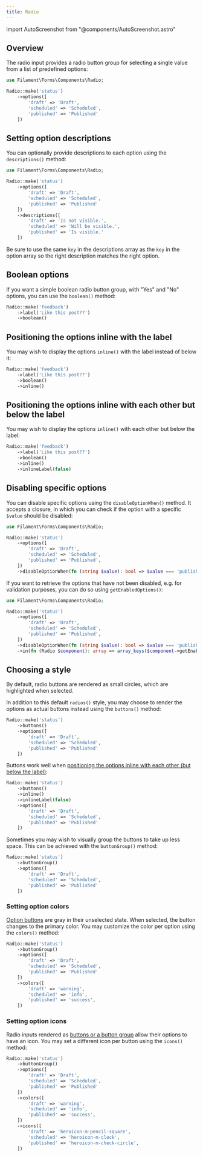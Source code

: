 ```yaml
---
title: Radio
---
```

import AutoScreenshot from "@components/AutoScreenshot.astro"

## Overview

The radio input provides a radio button group for selecting a single value from a list of predefined options:

```php
use Filament\Forms\Components\Radio;

Radio::make('status')
    ->options([
        'draft' => 'Draft',
        'scheduled' => 'Scheduled',
        'published' => 'Published'
    ])
```

<AutoScreenshot name="forms/fields/radio/simple" alt="Radio" version="3.x" />

## Setting option descriptions

You can optionally provide descriptions to each option using the `descriptions()` method:

```php
use Filament\Forms\Components\Radio;

Radio::make('status')
    ->options([
        'draft' => 'Draft',
        'scheduled' => 'Scheduled',
        'published' => 'Published'
    ])
    ->descriptions([
        'draft' => 'Is not visible.',
        'scheduled' => 'Will be visible.',
        'published' => 'Is visible.'
    ])
```

<AutoScreenshot name="forms/fields/radio/option-descriptions" alt="Radio with option descriptions" version="3.x" />

Be sure to use the same `key` in the descriptions array as the `key` in the option array so the right description matches the right option.

## Boolean options

If you want a simple boolean radio button group, with "Yes" and "No" options, you can use the `boolean()` method:

```php
Radio::make('feedback')
    ->label('Like this post??')
    ->boolean()
```

<AutoScreenshot name="forms/fields/radio/boolean" alt="Boolean radio" version="3.x" />

## Positioning the options inline with the label

You may wish to display the options `inline()` with the label instead of below it:

```php
Radio::make('feedback')
    ->label('Like this post??')
    ->boolean()
    ->inline()
```

<AutoScreenshot name="forms/fields/radio/inline" alt="Inline radio" version="3.x" />

## Positioning the options inline with each other but below the label

You may wish to display the options `inline()` with each other but below the label:

```php
Radio::make('feedback')
    ->label('Like this post??')
    ->boolean()
    ->inline()
    ->inlineLabel(false)
```

<AutoScreenshot name="forms/fields/radio/inline-under-label" alt="Inline radio under label" version="3.x" />

## Disabling specific options

You can disable specific options using the `disableOptionWhen()` method. It accepts a closure, in which you can check if the option with a specific `$value` should be disabled:

```php
use Filament\Forms\Components\Radio;

Radio::make('status')
    ->options([
        'draft' => 'Draft',
        'scheduled' => 'Scheduled',
        'published' => 'Published',
    ])
    ->disableOptionWhen(fn (string $value): bool => $value === 'published')
```

<AutoScreenshot name="forms/fields/radio/disabled-option" alt="Radio with disabled option" version="3.x" />

If you want to retrieve the options that have not been disabled, e.g. for validation purposes, you can do so using `getEnabledOptions()`:

```php
use Filament\Forms\Components\Radio;

Radio::make('status')
    ->options([
        'draft' => 'Draft',
        'scheduled' => 'Scheduled',
        'published' => 'Published',
    ])
    ->disableOptionWhen(fn (string $value): bool => $value === 'published')
    ->in(fn (Radio $component): array => array_keys($component->getEnabledOptions()))
```

## Choosing a style

By default, radio buttons are rendered as small circles, which are highlighted when selected.

In addition to this default `radios()` style, you may choose to render the options as actual buttons instead using the `buttons()` method:

```php
Radio::make('status')
    ->buttons()
    ->options([
        'draft' => 'Draft',
        'scheduled' => 'Scheduled',
        'published' => 'Published'
    ])
```

<AutoScreenshot name="forms/fields/radio/buttons" alt="Radio in buttons style" version="3.x" />

Buttons work well when [positioning the options inline with each other (but below the label)](#positioning-the-options-inline-with-each-other-but-below-the-label):

```php
Radio::make('status')
    ->buttons()
    ->inline()
    ->inlineLabel(false)
    ->options([
        'draft' => 'Draft',
        'scheduled' => 'Scheduled',
        'published' => 'Published'
    ])
```

<AutoScreenshot name="forms/fields/radio/buttons-inline-under-label" alt="Inline radio under label in buttons style" version="3.x" />

Sometimes you may wish to visually group the buttons to take up less space. This can be achieved with the `buttonGroup()` method:

```php
Radio::make('status')
    ->buttonGroup()
    ->options([
        'draft' => 'Draft',
        'scheduled' => 'Scheduled',
        'published' => 'Published'
    ])
```

<AutoScreenshot name="forms/fields/radio/button-group" alt="Radio in button group style" version="3.x" />

### Setting option colors

[Option buttons](#choosing-a-style) are gray in their unselected state. When selected, the button changes to the primary color. You may customize the color per option using the `colors()` method:

```php
Radio::make('status')
    ->buttonGroup()
    ->options([
        'draft' => 'Draft',
        'scheduled' => 'Scheduled',
        'published' => 'Published'
    ])
    ->colors([
        'draft' => 'warning',
        'scheduled' => 'info',
        'published' => 'success',
    ])
```

<AutoScreenshot name="forms/fields/radio/colors" alt="Radio with option colors" version="3.x" />


### Setting option icons

Radio inputs rendered as [buttons or a button group](#choosing-a-style) allow their options to have an icon. You may set a different icon per button using the `icons()` method:

```php
Radio::make('status')
    ->buttonGroup()
    ->options([
        'draft' => 'Draft',
        'scheduled' => 'Scheduled',
        'published' => 'Published'
    ])
    ->colors([
        'draft' => 'warning',
        'scheduled' => 'info',
        'published' => 'success',
    ])
    ->icons([
        'draft' => 'heroicon-m-pencil-square',
        'scheduled' => 'heroicon-m-clock',
        'published' => 'heroicon-m-check-circle',
    ])
```

<AutoScreenshot name="forms/fields/radio/icons" alt="Radio with option icons" version="3.x" />

